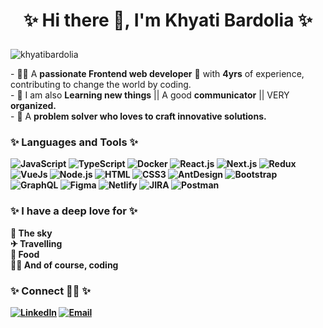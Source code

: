 # <p align="center">✨ Hi there 👋, I'm Khyati Bardolia ✨</p>
                                          
<p align="left"> <img src="https://komarev.com/ghpvc/?username=khyatibardolia&label=Profile%20views&color=0e75b6&style=flat" alt="khyatibardolia" /> </p>
- 👨‍💻 A <b>passionate Frontend web developer</b> 🎯 with <b>4yrs</b> of experience, contributing to change the world by coding.<br/>
- 📝 I am also <b>Learning new things</b> || A good <b>communicator</b> || VERY <b>organized.</b><br/>
- 🌱 A <b>problem solver who loves to craft <b>innovative solutions</b>.


### ✨ Languages and Tools ✨
![JavaScript](https://img.shields.io/badge/JavaScript-F7DF1E?style=flat-square&logo=javascript&logoColor=black)
![TypeScript](https://img.shields.io/badge/TypeScript-007ACC?style=flat-square&logo=typescript&logoColor=white)
![Docker](https://img.shields.io/badge/Docker-0CC1F3?style=flat-square&logo=docker&logoColor=white)
![React.js](https://img.shields.io/badge/React.js-0081CB?style=flat-square&logo=react&logoColor=61DAFB)
![Next.js](https://img.shields.io/badge/Next.js-f7f7f7?style=flastic&logo=Next.js&logoColor=000000)
![Redux](https://img.shields.io/badge/Redux-black?style=flastic&logo=Redux&logoColor=764ABC)
![VueJs](https://img.shields.io/badge/Vue.js-35495E?style=flat-square&logo=vuedotjs&logoColor=4FC08D)
![Node.js](https://img.shields.io/badge/Node.js-43853D?style=flat-square&logo=node.js&logoColor=white)
![HTML](https://img.shields.io/badge/HTML5-E34F26?style=flat-square&logo=html5&logoColor=white)
![CSS3](https://img.shields.io/badge/CSS3-1572B6?style=flat-square&logo=css3&logoColor=white)
![AntDesign](https://img.shields.io/badge/AntDesign-f7f7f7?style=flastic&logo=AntDesign&logoColor=0170FE)
![Bootstrap](https://img.shields.io/badge/Bootstrap-563D7C?style=flat-square&logo=bootstrap&logoColor=white)
![GraphQL](https://img.shields.io/badge/GraphQL-F7F7F7?style=flat-square&logo=graphql&logoColor=49A248)
![Figma](https://img.shields.io/badge/Figma-f7f7f7?style=flastic&logo=Figma&logoColor=F24E1E)
![Netlify](https://img.shields.io/badge/Netlify-00C7B7?style=flat-square&logo=netlify&logoColor=white)
![JIRA](https://img.shields.io/badge/JIRA-000000?style=flat-square&logo=jira&logoColor=D9224D)
![Postman](https://img.shields.io/badge/Postman-f7f7f7?style=flastic&logo=Postman&logoColor=FF6C37)

### ✨ I have a deep love for ✨
<div>
🌃  The sky
</div>
<div>
✈ Travelling
</div>
<div>
🍱 Food
</div>
<div>
👩‍💻  And of course, coding
</div>


### ✨ Connect 🤝🏻 ✨
<a href="https://www.linkedin.com/in/khyati-bardolia/"><img alt="LinkedIn" src="https://img.shields.io/badge/LinkedIn-Khyati%20Bardolia-blue?style=flat-square&logo=linkedin"></a>
<a href="mailto:khyati.bardolia@gmail.com"><img alt="Email" src="https://img.shields.io/badge/Email-khyati.bardolia@gmail.com-blue?style=flat-square&logo=gmail"></a>
